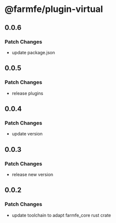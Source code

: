 # @farmfe/plugin-virtual

## 0.0.6

### Patch Changes

- update package.json

## 0.0.5

### Patch Changes

- release plugins

## 0.0.4

### Patch Changes

- update version

## 0.0.3

### Patch Changes

- release new version

## 0.0.2

### Patch Changes

- update toolchain to adapt farmfe_core rust crate
